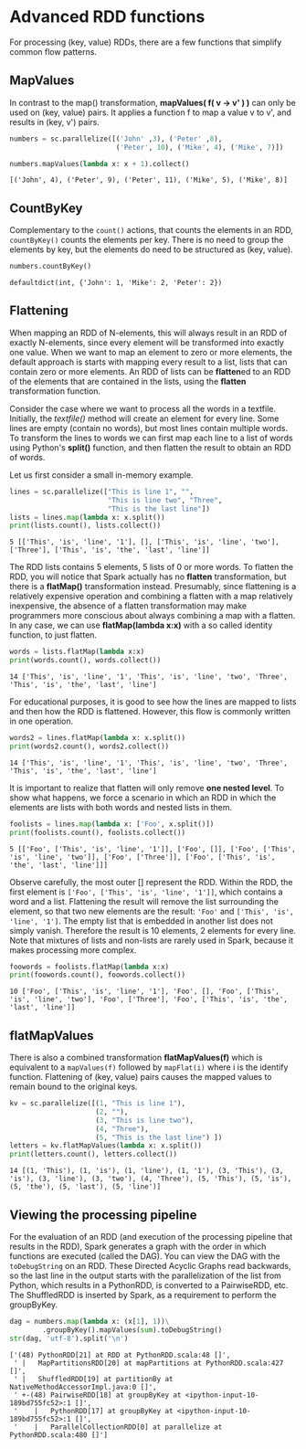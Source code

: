 
# Advanced RDD functions

For processing (key, value) RDDs, there are a few functions that simplify common flow patterns. 

## MapValues

In contrast to the map() transformation, **mapValues( f( v -> v' ) )** can only be used on (key, value) pairs. It applies a function f to map a value v to v', and results in (key, v') pairs.


```python
numbers = sc.parallelize([('John' ,3), ('Peter' ,8), 
                          ('Peter', 10), ('Mike', 4), ('Mike', 7)])
```


```python
numbers.mapValues(lambda x: x + 1).collect()
```




    [('John', 4), ('Peter', 9), ('Peter', 11), ('Mike', 5), ('Mike', 8)]



## CountByKey ##

Complementary to the `count()` actions, that counts the elements in an RDD, `countByKey()` counts the elements per key. There is no need to group the elements by key, but the elements do need to be structured as (key, value).


```python
numbers.countByKey()
```




    defaultdict(int, {'John': 1, 'Mike': 2, 'Peter': 2})



## Flattening

When mapping an RDD of N-elements, this will always result in an RDD of exactly N-elements, since every element will be transformed into exactly one value. When we want to map an element to zero or more elements, the default approach is starts with mapping every result to a list, lists that can contain zero or more elements. An RDD of lists can be **flatten**ed to an RDD of the elements that are contained in the lists, using the **flatten** transformation function. 

Consider the case where we want to process all the words in a textfile. Initially, the *textfile()* method will create an element for every line. Some lines are empty (contain no words), but most lines contain multiple words. To transform the lines to words we can first map each line to a list of words using Python's **split()** function, and then flatten the result to obtain an RDD of words.

Let us first consider a small in-memory example.


```python
lines = sc.parallelize(["This is line 1", "", 
                        "This is line two", "Three", 
                        "This is the last line"])
lists = lines.map(lambda x: x.split())
print(lists.count(), lists.collect())
```

    5 [['This', 'is', 'line', '1'], [], ['This', 'is', 'line', 'two'], ['Three'], ['This', 'is', 'the', 'last', 'line']]


The RDD lists contains 5 elements, 5 lists of 0 or more words. To flatten the RDD, you will notice that Spark actually has no **flatten** transformation, but there is a **flatMap()** transformation instead. Presumably, since flattening is a relatively expensive operation and combining a flatten with a map relatively inexpensive, the absence of a flatten transformation may make programmers more conscious about always combining a map with a flatten. In any case, we can use **flatMap(lambda x:x)** with a so called identity function, to just flatten. 


```python
words = lists.flatMap(lambda x:x)
print(words.count(), words.collect())
```

    14 ['This', 'is', 'line', '1', 'This', 'is', 'line', 'two', 'Three', 'This', 'is', 'the', 'last', 'line']


For educational purposes, it is good to see how the lines are mapped to lists and then how the RDD is flattened. However, this flow is commonly written in one operation.


```python
words2 = lines.flatMap(lambda x: x.split())
print(words2.count(), words2.collect())
```

    14 ['This', 'is', 'line', '1', 'This', 'is', 'line', 'two', 'Three', 'This', 'is', 'the', 'last', 'line']


It is important to realize that flatten will only remove **one nested level**. To show what happens, we force a scenario in which an RDD in which the elements are lists with both words and nested lists in them. 


```python
foolists = lines.map(lambda x: ['Foo', x.split()])
print(foolists.count(), foolists.collect())
```

    5 [['Foo', ['This', 'is', 'line', '1']], ['Foo', []], ['Foo', ['This', 'is', 'line', 'two']], ['Foo', ['Three']], ['Foo', ['This', 'is', 'the', 'last', 'line']]]


Observe carefully, the most outer [] represent the RDD. Within the RDD, the first element is `['Foo', ['This', 'is', 'line', '1']]`, which contains a word and a list. Flattening the result will remove the list surrounding the element, so that two new elements are the result: `'Foo'` and `['This', 'is', 'line', '1']`. The empty list that is embedded in another list does not simply vanish. Therefore the result is 10 elements, 2 elements for every line. Note that mixtures of lists and non-lists are rarely used in Spark, because it makes processing more complex.


```python
foowords = foolists.flatMap(lambda x:x)
print(foowords.count(), foowords.collect())
```

    10 ['Foo', ['This', 'is', 'line', '1'], 'Foo', [], 'Foo', ['This', 'is', 'line', 'two'], 'Foo', ['Three'], 'Foo', ['This', 'is', 'the', 'last', 'line']]


## flatMapValues

There is also a combined transformation **flatMapValues(f)** which is equivalent to a `mapValues(f)` followed by `mapFlat(i)` where i is the identify function. Flattening of (key, value) pairs causes the mapped values to remain bound to the original keys.


```python
kv = sc.parallelize([(1, "This is line 1"), 
                     (2, ""), 
                     (3, "This is line two"),
                     (4, "Three"), 
                     (5, "This is the last line") ])
letters = kv.flatMapValues(lambda x: x.split())
print(letters.count(), letters.collect())
```

    14 [(1, 'This'), (1, 'is'), (1, 'line'), (1, '1'), (3, 'This'), (3, 'is'), (3, 'line'), (3, 'two'), (4, 'Three'), (5, 'This'), (5, 'is'), (5, 'the'), (5, 'last'), (5, 'line')]


## Viewing the processing pipeline ##

For the evaluation of an RDD (and execution of the processing pipeline that results in the RDD), Spark generates a graph with the order in which functions are executed (called the DAG). You can view the DAG with the `toDebugString` on an RDD. These Directed Acyclic Graphs read backwards, so the last line in the output starts with the parallelization of the list from Python, which results in a PythonRDD, is converted to a PairwiseRDD, etc. The ShuffledRDD is inserted by Spark, as a requirement to perform the groupByKey.


```python
dag = numbers.map(lambda x: (x[1], 1))\
        .groupByKey().mapValues(sum).toDebugString()
str(dag, 'utf-8').split('\n')
```




    ['(48) PythonRDD[21] at RDD at PythonRDD.scala:48 []',
     ' |   MapPartitionsRDD[20] at mapPartitions at PythonRDD.scala:427 []',
     ' |   ShuffledRDD[19] at partitionBy at NativeMethodAccessorImpl.java:0 []',
     ' +-(48) PairwiseRDD[18] at groupByKey at <ipython-input-10-189bd755fc52>:1 []',
     '    |   PythonRDD[17] at groupByKey at <ipython-input-10-189bd755fc52>:1 []',
     '    |   ParallelCollectionRDD[0] at parallelize at PythonRDD.scala:480 []']




```python

```


```python

```

